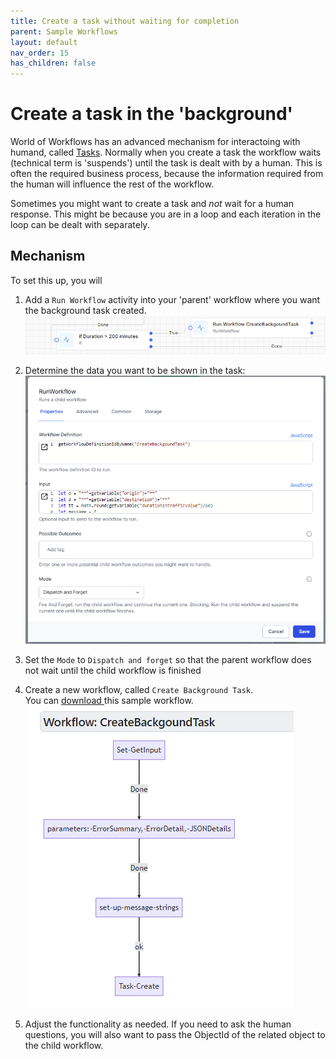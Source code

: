 ```yaml
---
title: Create a task without waiting for completion
parent: Sample Workflows
layout: default
nav_order: 15
has_children: false
---
```


# Create a task in the 'background'

World of Workflows has an advanced mechanism for interactoing with humand, called [Tasks](../05_tasks/README.html).  Normally when you create a task the workflow waits (technical term is 'suspends') until the task is dealt with by a human.  This is often the required business process, because the information required from the human will influence the rest of the workflow.

Sometimes you might want to create a task and *not* wait for a human response.  This might be because you are in a loop and each iteration in the loop can be dealt with separately.

## Mechanism

To set this up, you will

1. Add a `Run Workflow` activity into your 'parent' workflow where you want the background task created.  
   ![](../images/2024-08-07-12-34-22.png)

2. Determine the data you want to be shown in the task:
   ![](../images/2024-08-07-12-36-12.png)
   
3. Set the `Mode` to `Dispatch and forget` so that the parent workflow does not wait until the child workflow is finished
   
4. Create a new workflow, called `Create Background Task`.  
   You can <a href="./create-backgound-task.json" download> download </a>this sample workflow.
   ![](../images/2024-08-07-13-59-08.png)

5. Adjust the functionality as needed. If you need to ask the human questions, you will also want to pass the ObjectId of the related object to the child workflow.



